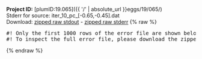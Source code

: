 **Project ID:** [plumID:19.065]({{ '/' | absolute_url }}eggs/19/065/)  
Stderr for source:  iter_10_pc_[-0.65,-0.45].dat   
Download: [zipped raw stdout](iter_10_pc_[-0.65,-0.45].dat.plumed.stdout.txt.zip) - [zipped raw stderr](iter_10_pc_[-0.65,-0.45].dat.plumed.stderr.txt.zip) 
{% raw %}
<pre>
#! Only the first 1000 rows of the error file are shown below
#! To inspect the full error file, please download the zipped raw stderr file above
</pre>
{% endraw %}
